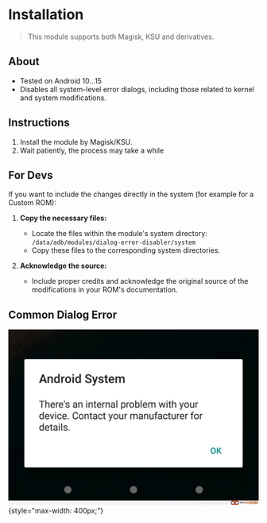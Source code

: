# Installation
> This module supports both Magisk, KSU and derivatives.

## About
* Tested on Android 10...15
* Disables all system-level error dialogs, including those related to kernel and system modifications.

## Instructions
1. Install the module by Magisk/KSU.
2. Wait patiently, the process may take a while

## For Devs
If you want to include the changes directly in the system (for example for a Custom ROM):

1. **Copy the necessary files:** 
    * Locate the files within the module's system directory: `/data/adb/modules/dialog-error-disabler/system`
    * Copy these files to the corresponding system directories. 

2. **Acknowledge the source:** 
    * Include proper credits and acknowledge the original source of the modifications in your ROM's documentation.

## Common Dialog Error
![dialogerror](https://raw.githubusercontent.com/BlassGO/LetsGO_request/main/launch/devs/Dialog_Error_Disabler/images/dialog.png){style="max-width: 400px;"}